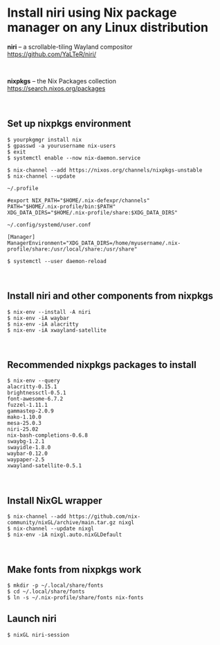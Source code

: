 # Install niri using Nix package manager on any Linux distribution

**niri** – a scrollable-tiling Wayland compositor<br>
https://github.com/YaLTeR/niri/

<br>

**nixpkgs** – the Nix Packages collection<br>
https://search.nixos.org/packages

<br>

## Set up nixpkgs environment

```
$ yourpkgmgr install nix
$ gpasswd -a yourusername nix-users
$ exit
$ systemctl enable --now nix-daemon.service
```

```
$ nix-channel --add https://nixos.org/channels/nixpkgs-unstable
$ nix-channel --update
```

`~/.profile`
```
#export NIX_PATH="$HOME/.nix-defexpr/channels"
PATH="$HOME/.nix-profile/bin:$PATH"
XDG_DATA_DIRS="$HOME/.nix-profile/share:$XDG_DATA_DIRS"
```

`~/.config/systemd/user.conf`
```
[Manager]
ManagerEnvironment="XDG_DATA_DIRS=/home/myusername/.nix-profile/share:/usr/local/share:/usr/share"
```
`$ systemctl --user daemon-reload`

<br>

## Install niri and other components from nixpkgs

```
$ nix-env --install -A niri
$ nix-env -iA waybar
$ nix-env -iA alacritty
$ nix-env -iA xwayland-satellite
```

<br>

## Recommended nixpkgs packages to install

```
$ nix-env --query
alacritty-0.15.1
brightnessctl-0.5.1
font-awesome-6.7.2
fuzzel-1.11.1
gammastep-2.0.9
mako-1.10.0
mesa-25.0.3
niri-25.02
nix-bash-completions-0.6.8
swaybg-1.2.1
swayidle-1.8.0
waybar-0.12.0
waypaper-2.5
xwayland-satellite-0.5.1
```

<br>

## Install NixGL wrapper

```
$ nix-channel --add https://github.com/nix-community/nixGL/archive/main.tar.gz nixgl
$ nix-channel --update nixgl
$ nix-env -iA nixgl.auto.nixGLDefault
```

<br>

## Make fonts from nixpkgs work

```
$ mkdir -p ~/.local/share/fonts
$ cd ~/.local/share/fonts
$ ln -s ~/.nix-profile/share/fonts nix-fonts
```

## Launch niri

`$ nixGL niri-session`
